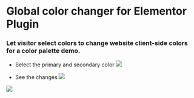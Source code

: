 # Global color changer for Elementor Plugin

### Let visitor select colors to change website client-side colors for a color palette demo.

- Select the primary and secondary color
![](../imgs/main.png)

- See the changes
![](../imgs/example1.png)

![](../imgs/example2.png)

